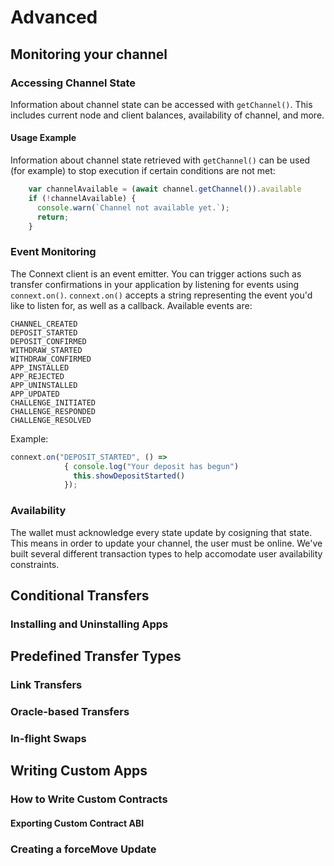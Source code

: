 # Advanced

## Monitoring your channel

### Accessing Channel State

Information about channel state can be accessed with `getChannel()`. This includes current node and client balances, availability of channel, and more. 

#### Usage Example

Information about channel state retrieved with `getChannel()` can be used (for example) to stop execution if certain conditions are not met:

```javascript
    var channelAvailable = (await channel.getChannel()).available
    if (!channelAvailable) {
      console.warn(`Channel not available yet.`);
      return;
    }
```

### Event Monitoring

The Connext client is an event emitter. You can trigger actions such as transfer confirmations in your application by listening for events using `connext.on()`. `connext.on()` accepts a string representing the event you'd like to listen for, as well as a callback. Available events are:

```
CHANNEL_CREATED
DEPOSIT_STARTED
DEPOSIT_CONFIRMED
WITHDRAW_STARTED
WITHDRAW_CONFIRMED
APP_INSTALLED
APP_REJECTED
APP_UNINSTALLED
APP_UPDATED
CHALLENGE_INITIATED
CHALLENGE_RESPONDED
CHALLENGE_RESOLVED
```

Example:

```javascript
connext.on("DEPOSIT_STARTED", () => 
            { console.log("Your deposit has begun")
              this.showDepositStarted()
            });
```

### Availability

The wallet must acknowledge every state update by cosigning that state. This means in order to update your channel, the user must be online. We've built several different transaction types to help accomodate user availability constraints. 


## Conditional Transfers

### Installing and Uninstalling Apps

## Predefined Transfer Types

### Link Transfers

### Oracle-based Transfers

### In-flight Swaps

## Writing Custom Apps

### How to Write Custom Contracts

#### Exporting Custom Contract ABI

### Creating a forceMove Update

